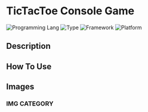# TicTacToe Console Game
![Programming Lang](https://img.shields.io/badge/Language-C%23-brightgreen)
![Type](https://img.shields.io/badge/Type-Console-8d32a8)
![Framework](https://img.shields.io/badge/Framework-.Net%207.0-%23034efc)
![Platform](https://img.shields.io/badge/Platform-Windows-informational)

## Description

## How To Use

## Images

### IMG CATEGORY
